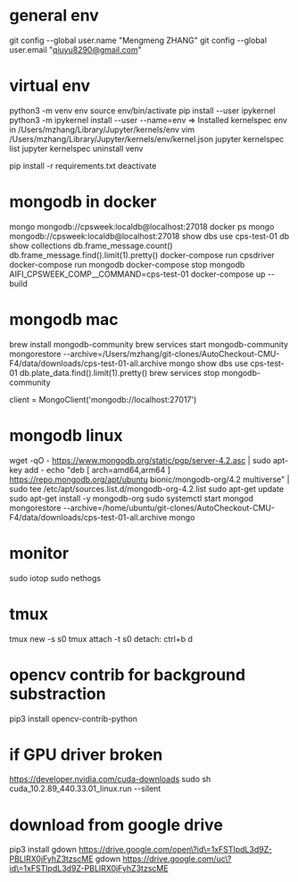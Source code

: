# general env
git config --global user.name "Mengmeng ZHANG"
git config --global user.email "qiuyu8290@gmail.com"

# virtual env
python3 -m venv env
source env/bin/activate
pip install --user ipykernel
python3 -m ipykernel install --user --name=env
=> Installed kernelspec env in /Users/mzhang/Library/Jupyter/kernels/env
vim /Users/mzhang/Library/Jupyter/kernels/env/kernel.json
jupyter kernelspec list
jupyter kernelspec uninstall venv

pip install -r requirements.txt
deactivate

# mongodb in docker
mongo mongodb://cpsweek:localdb@localhost:27018
docker ps
mongo mongodb://cpsweek:localdb@localhost:27018
show dbs
use cps-test-01
db
show collections
db.frame_message.count()
db.frame_message.find().limit(1).pretty()
docker-compose run cpsdriver
docker-compose run mongodb
docker-compose stop mongodb
AIFI_CPSWEEK_COMP__COMMAND=cps-test-01 docker-compose up --build

# mongodb mac
brew install  mongodb-community
brew services start mongodb-community
mongorestore --archive=/Users/mzhang/git-clones/AutoCheckout-CMU-F4/data/downloads/cps-test-01-all.archive
mongo
show dbs
use cps-test-01
db.plate_data.find().limit(1).pretty()
brew services stop mongodb-community

client = MongoClient('mongodb://localhost:27017')

# mongodb linux
wget -qO - https://www.mongodb.org/static/pgp/server-4.2.asc | sudo apt-key add -
echo "deb [ arch=amd64,arm64 ] https://repo.mongodb.org/apt/ubuntu bionic/mongodb-org/4.2 multiverse" | sudo tee /etc/apt/sources.list.d/mongodb-org-4.2.list
sudo apt-get update
sudo apt-get install -y mongodb-org
sudo systemctl start mongod
mongorestore --archive=/home/ubuntu/git-clones/AutoCheckout-CMU-F4/data/downloads/cps-test-01-all.archive
mongo

# monitor
sudo iotop
sudo nethogs

# tmux
tmux new -s s0
tmux attach -t s0
detach: ctrl+b d

# opencv contrib for background substraction
pip3 install opencv-contrib-python

# if GPU driver broken
https://developer.nvidia.com/cuda-downloads
sudo sh cuda_10.2.89_440.33.01_linux.run --silent

# download from google drive
pip3 install gdown
https://drive.google.com/open\?id\=1xFSTIpdL3d9Z-PBLIRX0jFyhZ3tzscME
gdown https://drive.google.com/uc\?id\=1xFSTIpdL3d9Z-PBLIRX0jFyhZ3tzscME